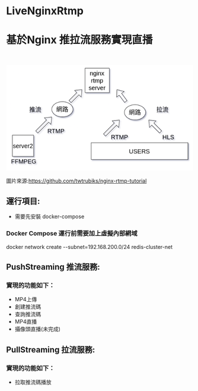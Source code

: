 # LiveNginxRtmp

# 基於Nginx 推拉流服務實現直播
<br />
  

![image](https://raw.githubusercontent.com/lzz0826/LiveNginxRtmp/main/img/m2.png)

圖片來源:https://github.com/twtrubiks/nginx-rtmp-tutorial
<br />
## 運行項目:
* 需要先安裝 docker-compose<br />
### Docker Compose 運行前需要加上虛擬內部網域
docker network create --subnet=192.168.200.0/24 redis-cluster-net<br />


## PushStreaming 推流服務:
### 實現的功能如下：
- MP4上傳<br />
- 創建推流碼<br />
- 查詢推流碼<br />
- MP4直播<br />
- 攝像頭直播(未完成)<br />





## PullStreaming 拉流服務:
### 實現的功能如下：
- 拉取推流碼播放<br />

